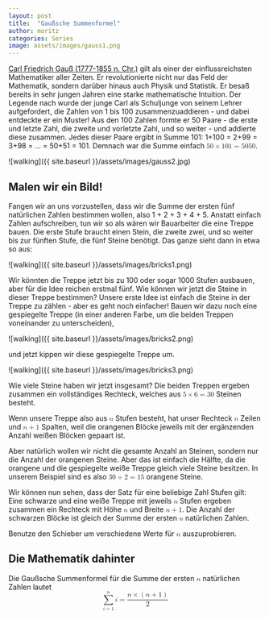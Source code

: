 ```yaml
---
layout: post
title:  "Gaußsche Summenformel"
author: moritz
categories: Series
image: assets/images/gauss1.png
---
```

[Carl Friedrich Gauß (1777-1855 n. Chr.)](https://de.wikipedia.org/wiki/Carl_Friedrich_Gauss) gilt als einer der einflussreichsten Mathematiker aller Zeiten. Er revolutionierte nicht nur das Feld der Mathematik,
sondern darüber hinaus auch Physik und Statistik. Er besaß bereits in sehr jungen Jahren eine starke mathematische Intuition. Der Legende nach wurde der junge Carl als Schuljunge von seinem Lehrer aufgefordert,
die Zahlen von 1 bis 100 zusammenzuaddieren - und dabei entdeckte er ein Muster! Aus den 100 Zahlen formte er 50 Paare - die erste und letzte Zahl, die zweite und vorletzte Zahl, und so weiter - und addierte diese zusammen.
Jedes dieser Paare ergibt in Summe 101: 1+100 = 2+99 = 3+98 = ... = 50+51 = 101. Demnach war die Summe einfach <math display="inline"><mn>50</mn><mo>&times;</mo><mn>101</mn><mo>=</mo><mn>5050</mn></math>.

![walking]({{ site.baseurl }}/assets/images/gauss2.jpg)

## Malen wir ein Bild!

Fangen wir an uns vorzustellen, dass wir die Summe der ersten fünf natürlichen Zahlen bestimmen wollen, also 1 + 2 + 3 + 4 + 5.
Anstatt einfach Zahlen aufschreiben, tun wir so als wären wir Bauarbeiter die eine Treppe bauen. Die erste Stufe braucht einen Stein, die zweite zwei, und so weiter
bis zur fünften Stufe, die fünf Steine benötigt. Das ganze sieht dann in etwa so aus:

![walking]({{ site.baseurl }}/assets/images/bricks1.png)

Wir könnten die Treppe jetzt bis zu 100 oder sogar 1000 Stufen ausbauen, aber für die Idee reichen erstmal fünf. Wie können wir jetzt die Steine in dieser Treppe bestimmen?
Unsere erste Idee ist einfach die Steine in der Treppe zu zählen - aber es geht noch einfacher!
Bauen wir dazu noch eine gespiegelte Treppe (in einer anderen Farbe, um die beiden Treppen voneinander zu unterscheiden),

![walking]({{ site.baseurl }}/assets/images/bricks2.png)

und jetzt kippen wir diese gespiegelte Treppe um.

![walking]({{ site.baseurl }}/assets/images/bricks3.png)

Wie viele Steine haben wir jetzt insgesamt? Die beiden Treppen ergeben zusammen ein vollständiges Rechteck,
welches aus <math display="inline"><mn>5</mn><mo>&times;</mo><mn>6</mn><mo>=</mo><mn>30</mn></math> Steinen besteht.

Wenn unsere Treppe also aus <math display="inline"><mi>n</mi></math> Stufen besteht, hat unser Rechteck <math display="inline"><mi>n</mi></math> Zeilen und <math display="inline"><mi>n</mi><mo>+</mo><mn>1</mn></math> Spalten, weil die orangenen Blöcke jeweils mit der ergänzenden Anzahl weißen Blöcken gepaart ist.

Aber natürlich wollen wir nicht die gesamte Anzahl an Steinen, sondern nur die Anzahl der orangenen Steine. Aber das ist einfach die Hälfte, da die orangene und die gespiegelte weiße Treppe gleich viele Steine besitzen.
In unserem Beispiel sind es also <math display="inline"><mn>30</mn><mo>&divide;</mo><mn>2</mn><mo>=</mo><mn>15</mn></math> orangene Steine.

Wir können nun sehen, dass der Satz für eine beliebige Zahl Stufen gilt: Eine schwarze und eine weiße Treppe mit jeweils <math display="inline"><mi>n</mi></math> Stufen ergeben zusammen ein Rechteck mit Höhe <math display="inline"><mi>n</mi></math> und Breite <math display="inline"><mi>n</mi><mo>+</mo><mn>1</mn></math>.
Die Anzahl der schwarzen Blöcke ist gleich der Summe der ersten <math display="inline"><mi>n</mi></math> natürlichen Zahlen.


Benutze den Schieber um verschiedene Werte für <math display="inline"><mi>n</mi></math> auszuprobieren.

<div id="observablehq-ab34f0a5">
  <div class="observablehq-viewof-count"></div>
  <div class="observablehq-viewof-test2"></div>
</div>
<script type="module">
  import {Runtime, Inspector} from "https://cdn.jsdelivr.net/npm/@observablehq/runtime@4/dist/runtime.js";
  import define from "https://api.observablehq.com/@864af2bf64442aa6/grid-inputs.js?v=3";
  (new Runtime).module(define, name => {
    if (name === "viewof count") return Inspector.into("#observablehq-ab34f0a5 .observablehq-viewof-count")();
    if (name === "viewof test2") return Inspector.into("#observablehq-ab34f0a5 .observablehq-viewof-test2")();
  });
</script>

## Die Mathematik dahinter
Die Gaußsche Summenformel für die Summe der ersten <math display="inline"><mi>n</mi></math> natürlichen Zahlen lautet
<math display="block" xmlns="http://www.w3.org/1998/Math/MathML">
  <mrow>
    <munderover>
      <mo>∑</mo>
      <mrow>
        <mi>i</mi>
        <mo>=</mo>
        <mn>1</mn>
      </mrow>
      <mi>n</mi>
    </munderover>
    <mi>i</mi>
    <mo>=</mo>
    <mfrac>
      <mrow>
        <mi>n</mi>
        <mo>&times;</mo>
        <mrow>
          <mo stretchy="true" form="prefix">(</mo>
          <mi>n</mi>
          <mo>+</mo>
          <mn>1</mn>
          <mo stretchy="true" form="postfix">)</mo>
        </mrow>
      </mrow>
      <mn>2</mn>
    </mfrac>
  </mrow>
</math>

